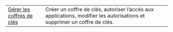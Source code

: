 |  |  |
|---------|---------|
| [Gérer les coffres de clés][1] | Créer un coffre de clés, autoriser l’accès aux applications, modifier les autorisations et supprimer un coffre de clés. |

[1]: https://azure.microsoft.com/resources/samples/key-vault-java-manage-key-vaults/
